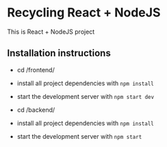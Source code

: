 
# Recycling React + NodeJS

This is React + NodeJS project 


## Installation instructions
* cd /frontend/
* install all project dependencies with `npm install`
* start the development server with `npm start dev`

* cd /backend/
* install all project dependencies with `npm install`
* start the development server with `npm start`
